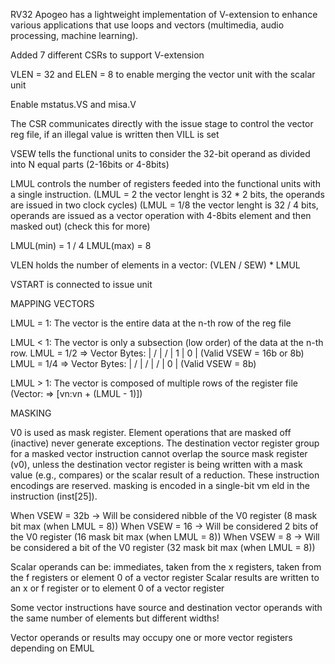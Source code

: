 RV32 Apogeo has a lightweight implementation of V-extension to enhance various applications that use loops and vectors (multimedia, audio processing, machine learning).

Added 7 different CSRs to support V-extension

VLEN = 32 and ELEN = 8 to enable merging the vector unit with the scalar unit

Enable mstatus.VS and misa.V 

The CSR communicates directly with the issue stage to control the vector reg file, if an illegal value is written then VILL is set

VSEW tells the functional units to consider the 32-bit operand as divided into N equal parts (2-16bits or 4-8bits)

LMUL controls the number of registers feeded into the functional units with a single instruction. (LMUL = 2 the vector lenght is 32 * 2 bits, the operands are issued in two clock cycles)
(LMUL = 1/8 the vector lenght is 32 / 4 bits, operands are issued as a vector operation with 4-8bits element and then masked out) (check this for more)

LMUL(min) = 1 / 4 
LMUL(max) = 8

VLEN holds the number of elements in a vector: (VLEN / SEW) * LMUL

VSTART is connected to issue unit

MAPPING VECTORS

LMUL = 1: The vector is the entire data at the n-th row of the reg file

LMUL < 1: The vector is only a subsection (low order) of the data at the n-th row.
          LMUL = 1/2 => Vector Bytes: | / | / | 1 | 0 | (Valid VSEW = 16b or 8b)
          LMUL = 1/4 => Vector Bytes: | / | / | / | 0 | (Valid VSEW = 8b)

LMUL > 1: The vector is composed of multiple rows of the register file (Vector: => [vn:vn + (LMUL - 1)])


MASKING

V0 is used as mask register. Element operations that are masked off (inactive) never generate
exceptions.
The destination vector register group for a masked vector instruction cannot overlap the source mask register (v0), unless
the destination vector register is being written with a mask value (e.g., compares) or the scalar result of a reduction. These
instruction encodings are reserved. 
masking is encoded in a single-bit vm eld in the instruction (inst[25]).

When VSEW = 32b -> Will be considered nibble of the V0 register (8 mask bit max (when LMUL = 8))
When VSEW = 16 -> Will be considered 2 bits of the V0 register (16 mask bit max (when LMUL = 8))
When VSEW = 8 -> Will be considered a bit of the V0 register (32 mask bit max (when LMUL = 8))

Scalar operands can be: immediates, taken from the x registers, taken from the f registers or element 0 of a vector register
Scalar results are written to an x or f register or to element 0 of a vector register

Some vector instructions have source and destination vector operands with the same number of elements but different
widths!

Vector operands or results may occupy one or more vector registers depending on EMUL